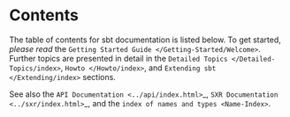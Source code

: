 Contents
========

The table of contents for sbt documentation is listed below. To get
started, *please read* the
`Getting Started Guide </Getting-Started/Welcome>`. Further topics are
presented in detail in the `Detailed Topics </Detailed-Topics/index>`,
`Howto </Howto/index>`, and `Extending sbt </Extending/index>` sections.

See also the `API Documentation <../api/index.html>`\_,
`SXR Documentation <../sxr/index.html>`\_, and the
`index of names and types <Name-Index>`.

